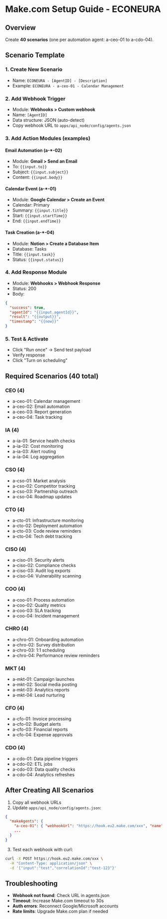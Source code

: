 # Make.com Setup Guide - ECONEURA

## Overview
Create **40 scenarios** (one per automation agent: a-ceo-01 to a-cdo-04).

## Scenario Template

### 1. Create New Scenario
- Name: `ECONEURA - [AgentID] - [Description]`
- Example: `ECONEURA - a-ceo-01 - Calendar Management`

### 2. Add Webhook Trigger
- Module: **Webhooks > Custom webhook**
- Name: `[AgentID]`
- Data structure: JSON (auto-detect)
- Copy webhook URL to `apps/api_node/config/agents.json`

### 3. Add Action Modules (examples)

#### Email Automation (a-*-02)
- Module: **Gmail > Send an Email**
- To: `{{input.to}}`
- Subject: `{{input.subject}}`
- Content: `{{input.body}}`

#### Calendar Event (a-*-01)
- Module: **Google Calendar > Create an Event**
- Calendar: Primary
- Summary: `{{input.title}}`
- Start: `{{input.startTime}}`
- End: `{{input.endTime}}`

#### Task Creation (a-*-04)
- Module: **Notion > Create a Database Item**
- Database: Tasks
- Title: `{{input.task}}`
- Status: `{{input.status}}`

### 4. Add Response Module
- Module: **Webhooks > Webhook Response**
- Status: 200
- Body:
```json
{
  "success": true,
  "agentId": "{{input.agentId}}",
  "result": "{{output}}",
  "timestamp": "{{now}}"
}
```

### 5. Test & Activate
- Click "Run once" → Send test payload
- Verify response
- Click "Turn on scheduling"

## Required Scenarios (40 total)

### CEO (4)
- a-ceo-01: Calendar management
- a-ceo-02: Email automation
- a-ceo-03: Report generation
- a-ceo-04: Task tracking

### IA (4)
- a-ia-01: Service health checks
- a-ia-02: Cost monitoring
- a-ia-03: Alert routing
- a-ia-04: Log aggregation

### CSO (4)
- a-cso-01: Market analysis
- a-cso-02: Competitor tracking
- a-cso-03: Partnership outreach
- a-cso-04: Roadmap updates

### CTO (4)
- a-cto-01: Infrastructure monitoring
- a-cto-02: Deployment automation
- a-cto-03: Code review reminders
- a-cto-04: Tech debt tracking

### CISO (4)
- a-ciso-01: Security alerts
- a-ciso-02: Compliance checks
- a-ciso-03: Audit log exports
- a-ciso-04: Vulnerability scanning

### COO (4)
- a-coo-01: Process automation
- a-coo-02: Quality metrics
- a-coo-03: SLA tracking
- a-coo-04: Incident management

### CHRO (4)
- a-chro-01: Onboarding automation
- a-chro-02: Survey distribution
- a-chro-03: 1:1 scheduling
- a-chro-04: Performance review reminders

### MKT (4)
- a-mkt-01: Campaign launches
- a-mkt-02: Social media posting
- a-mkt-03: Analytics reports
- a-mkt-04: Lead nurturing

### CFO (4)
- a-cfo-01: Invoice processing
- a-cfo-02: Budget alerts
- a-cfo-03: Financial reports
- a-cfo-04: Expense approvals

### CDO (4)
- a-cdo-01: Data pipeline triggers
- a-cdo-02: ETL jobs
- a-cdo-03: Data quality checks
- a-cdo-04: Analytics refreshes

## After Creating All Scenarios

1. Copy all webhook URLs
2. Update `apps/api_node/config/agents.json`:
```json
{
  "makeAgents": {
    "a-ceo-01": { "webhookUrl": "https://hook.eu2.make.com/xxx", "name": "CEO Calendar" },
    ...
  }
}
```
3. Test each webhook with curl:
```bash
curl -X POST https://hook.eu2.make.com/xxx \
  -H "Content-Type: application/json" \
  -d '{"input":"test","correlationId":"test-123"}'
```

## Troubleshooting

- **Webhook not found**: Check URL in agents.json
- **Timeout**: Increase Make.com timeout to 30s
- **Auth errors**: Reconnect Google/Microsoft accounts
- **Rate limits**: Upgrade Make.com plan if needed

